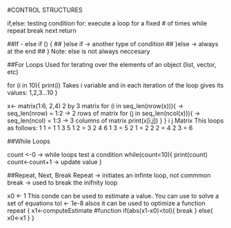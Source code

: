#CONTROL STRUCTURES

if,else: testing  condition
for: execute a loop for a fixed # of times 
while
repeat
break 
next
return 


##If - else
if (<condition>) {
	##
}else if   -> another type of condition 
	##
}else      -> always at the end
	##
}			Note: else is not always neccesary 


##For Loops
Used for terating over the elements of an object (list, vector, etc)

for (i in 10){
	print(i)						Takes i variable and in each iteration of the loop gives its values: 1,2,3...10
}

x<- matrix(1:6, 2,4)    											2 by 3 matrix 
	for (i in seq_len(nrow(x))){								-> seq_len(nrow) = 1:2 -> 2 rows of matrix 
		for (j in seq_len(ncol(x))){							-> seq_len(ncol) = 1:3 -> 3 columns of matrix 
			print(x[i,j])
		}
	} 																										i   j              Matrix 
															This loops as follows: 		1		1 = 1					1		3		5
																												1		2	= 3					2		4		6
																												1		3 = 5
																												2		1 = 2
																												2		2 = 4
																												2		3 = 6
																												
##While Loops

count <-0                   -> while loops test a condition
	while(count<10){
		print(count)
			count<-count+1        -> update value 
	}
	
##Repeat, Next, Break
Repeat -> initiates an infinte loop, not commmon 
break -> used to break the inifnity loop

x0 <- 1																							This conde can be used to estimate a value. You can use to solve a set of equations 
tol <- 1e-8																					alsos it can be used to optimize a function
repeat {
	x1<-computeEstimate 				#function 
		if(abs(x1-x0)<tol){
				break
		} else{	
				x0<-x1
		}
}
